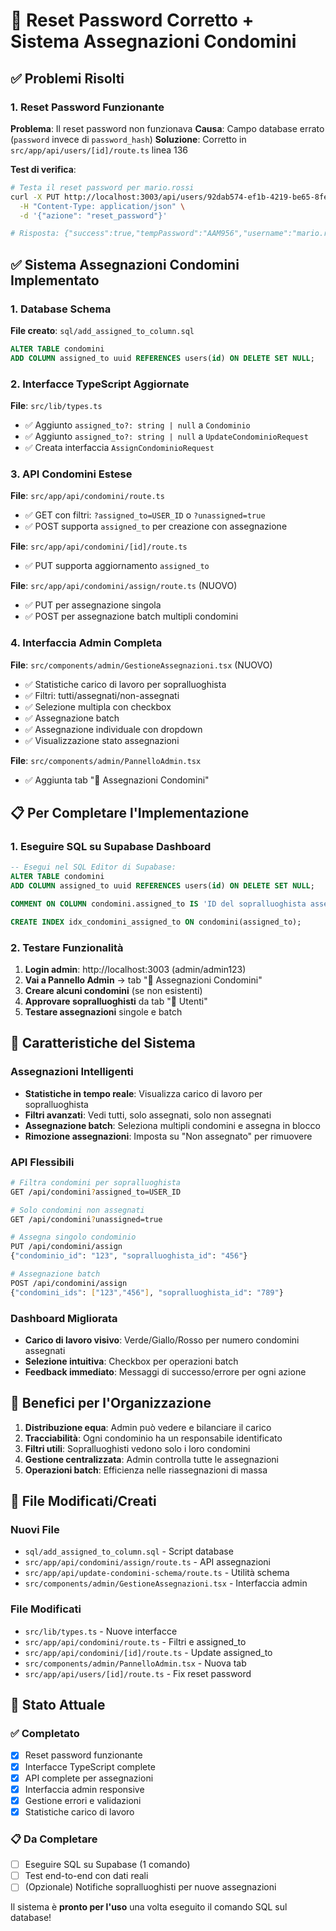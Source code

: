 # 🔧 Reset Password Corretto + Sistema Assegnazioni Condomini

## ✅ Problemi Risolti

### 1. Reset Password Funzionante
**Problema**: Il reset password non funzionava 
**Causa**: Campo database errato (`password` invece di `password_hash`)
**Soluzione**: Corretto in `src/app/api/users/[id]/route.ts` linea 136

**Test di verifica**:
```bash
# Testa il reset password per mario.rossi
curl -X PUT http://localhost:3003/api/users/92dab574-ef1b-4219-be65-8fe831eea04e \
  -H "Content-Type: application/json" \
  -d '{"azione": "reset_password"}'

# Risposta: {"success":true,"tempPassword":"AAM956","username":"mario.rossi"}
```

## ✅ Sistema Assegnazioni Condomini Implementato

### 1. Database Schema
**File creato**: `sql/add_assigned_to_column.sql`
```sql
ALTER TABLE condomini 
ADD COLUMN assigned_to uuid REFERENCES users(id) ON DELETE SET NULL;
```

### 2. Interfacce TypeScript Aggiornate
**File**: `src/lib/types.ts`
- ✅ Aggiunto `assigned_to?: string | null` a `Condominio` 
- ✅ Aggiunto `assigned_to?: string | null` a `UpdateCondominioRequest`
- ✅ Creata interfaccia `AssignCondominioRequest`

### 3. API Condomini Estese
**File**: `src/app/api/condomini/route.ts`
- ✅ GET con filtri: `?assigned_to=USER_ID` o `?unassigned=true`
- ✅ POST supporta `assigned_to` per creazione con assegnazione

**File**: `src/app/api/condomini/[id]/route.ts` 
- ✅ PUT supporta aggiornamento `assigned_to`

**File**: `src/app/api/condomini/assign/route.ts` (NUOVO)
- ✅ PUT per assegnazione singola
- ✅ POST per assegnazione batch multipli condomini

### 4. Interfaccia Admin Completa
**File**: `src/components/admin/GestioneAssegnazioni.tsx` (NUOVO)
- ✅ Statistiche carico di lavoro per sopralluoghista
- ✅ Filtri: tutti/assegnati/non-assegnati
- ✅ Selezione multipla con checkbox
- ✅ Assegnazione batch
- ✅ Assegnazione individuale con dropdown
- ✅ Visualizzazione stato assegnazioni

**File**: `src/components/admin/PannelloAdmin.tsx`
- ✅ Aggiunta tab "🏢 Assegnazioni Condomini"

## 📋 Per Completare l'Implementazione

### 1. Eseguire SQL su Supabase Dashboard
```sql
-- Esegui nel SQL Editor di Supabase:
ALTER TABLE condomini 
ADD COLUMN assigned_to uuid REFERENCES users(id) ON DELETE SET NULL;

COMMENT ON COLUMN condomini.assigned_to IS 'ID del sopralluoghista assegnato per questo condominio';

CREATE INDEX idx_condomini_assigned_to ON condomini(assigned_to);
```

### 2. Testare Funzionalità 
1. **Login admin**: http://localhost:3003 (admin/admin123)
2. **Vai a Pannello Admin** → tab "🏢 Assegnazioni Condomini"
3. **Creare alcuni condomini** (se non esistenti)
4. **Approvare sopralluoghisti** da tab "👥 Utenti" 
5. **Testare assegnazioni** singole e batch

## 🎯 Caratteristiche del Sistema

### Assegnazioni Intelligenti
- **Statistiche in tempo reale**: Visualizza carico di lavoro per sopralluoghista
- **Filtri avanzati**: Vedi tutti, solo assegnati, solo non assegnati
- **Assegnazione batch**: Seleziona multipli condomini e assegna in blocco
- **Rimozione assegnazioni**: Imposta su "Non assegnato" per rimuovere

### API Flessibili
```bash
# Filtra condomini per sopralluoghista
GET /api/condomini?assigned_to=USER_ID

# Solo condomini non assegnati  
GET /api/condomini?unassigned=true

# Assegna singolo condominio
PUT /api/condomini/assign
{"condominio_id": "123", "sopralluoghista_id": "456"}

# Assegnazione batch
POST /api/condomini/assign  
{"condomini_ids": ["123","456"], "sopralluoghista_id": "789"}
```

### Dashboard Migliorata
- **Carico di lavoro visivo**: Verde/Giallo/Rosso per numero condomini assegnati
- **Selezione intuitiva**: Checkbox per operazioni batch
- **Feedback immediato**: Messaggi di successo/errore per ogni azione

## 🚀 Benefici per l'Organizzazione

1. **Distribuzione equa**: Admin può vedere e bilanciare il carico
2. **Tracciabilità**: Ogni condominio ha un responsabile identificato  
3. **Filtri utili**: Sopralluoghisti vedono solo i loro condomini
4. **Gestione centralizzata**: Admin controlla tutte le assegnazioni
5. **Operazioni batch**: Efficienza nelle riassegnazioni di massa

## 🔗 File Modificati/Creati

### Nuovi File
- `sql/add_assigned_to_column.sql` - Script database
- `src/app/api/condomini/assign/route.ts` - API assegnazioni  
- `src/app/api/update-condomini-schema/route.ts` - Utilità schema
- `src/components/admin/GestioneAssegnazioni.tsx` - Interfaccia admin

### File Modificati
- `src/lib/types.ts` - Nuove interfacce
- `src/app/api/condomini/route.ts` - Filtri e assigned_to
- `src/app/api/condomini/[id]/route.ts` - Update assigned_to
- `src/components/admin/PannelloAdmin.tsx` - Nuova tab
- `src/app/api/users/[id]/route.ts` - Fix reset password

## 🏁 Stato Attuale

### ✅ Completato
- [x] Reset password funzionante
- [x] Interfacce TypeScript complete
- [x] API complete per assegnazioni
- [x] Interfaccia admin responsive
- [x] Gestione errori e validazioni
- [x] Statistiche carico di lavoro

### 📋 Da Completare
- [ ] Eseguire SQL su Supabase (1 comando)
- [ ] Test end-to-end con dati reali
- [ ] (Opzionale) Notifiche sopralluoghisti per nuove assegnazioni

Il sistema è **pronto per l'uso** una volta eseguito il comando SQL sul database!